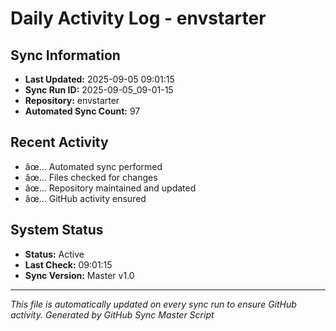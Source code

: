 ﻿# Daily Activity Log - envstarter

## Sync Information
- **Last Updated:** 2025-09-05 09:01:15
- **Sync Run ID:** 2025-09-05_09-01-15
- **Repository:** envstarter
- **Automated Sync Count:** 97

## Recent Activity
- âœ… Automated sync performed
- âœ… Files checked for changes
- âœ… Repository maintained and updated
- âœ… GitHub activity ensured

## System Status
- **Status:** Active
- **Last Check:** 09:01:15
- **Sync Version:** Master v1.0

---
*This file is automatically updated on every sync run to ensure GitHub activity.*
*Generated by GitHub Sync Master Script*
